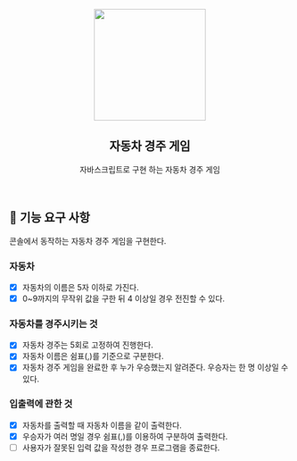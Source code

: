 <p align="middle" >
  <img width="200px;" src="https://user-images.githubusercontent.com/50367798/106415730-2645a280-6493-11eb-876c-ef7172652261.png"/>
</p>
<h2 align="middle">자동차 경주 게임</h2>
<p align="middle">자바스크립트로 구현 하는 자동차 경주 게임</p>
<br>

## 🎯 기능 요구 사항

콘솔에서 동작하는 자동차 경주 게임을 구현한다.

### 자동차

- [x] 자동차의 이름은 5자 이하로 가진다.
- [x] 0~9까지의 무작위 값을 구한 뒤 4 이상일 경우 전진할 수 있다.

### 자동차를 경주시키는 것

- [x] 자동차 경주는 5회로 고정하여 진행한다.
- [x] 자동차 이름은 쉼표(,)를 기준으로 구분한다.
- [x] 자동차 경주 게임을 완료한 후 누가 우승했는지 알려준다. 우승자는 한 명 이상일 수 있다.

### 입출력에 관한 것

- [x] 자동차를 출력할 때 자동차 이름을 같이 출력한다.
- [x] 우승자가 여러 명일 경우 쉼표(,)를 이용하여 구분하여 출력한다.
- [ ] 사용자가 잘못된 입력 값을 작성한 경우 프로그램을 종료한다.
